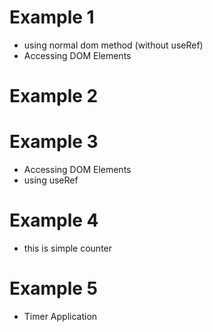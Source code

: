 # Example 1
  - using normal dom method (without useRef)
  - Accessing DOM Elements

# Example 2
# Example 3
  - Accessing DOM Elements
  - using  useRef

# Example 4
  - this is simple counter 

# Example 5
  - Timer Application






